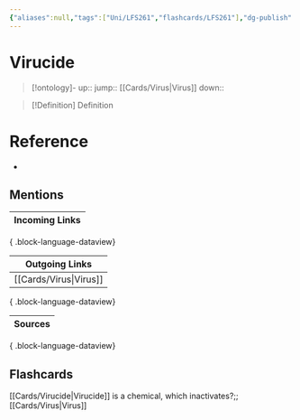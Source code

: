 ```yaml
---
{"aliases":null,"tags":["Uni/LFS261","flashcards/LFS261"],"dg-publish":true,"permalink":"/cards/virucide/","dgPassFrontmatter":true}
---
```


# Virucide

> [!ontology]-
> up:: 
> jump:: [[Cards/Virus\|Virus]]
> down:: 

> [!Definition] Definition

# Reference

- 

## Mentions

| Incoming Links |
| -------------- |

{ .block-language-dataview}

| Outgoing Links            |
| ------------------------- |
| [[Cards/Virus\|Virus]] |

{ .block-language-dataview}

| Sources |
| ------- |

{ .block-language-dataview}

## Flashcards

[[Cards/Virucide\|Virucide]] is a chemical, which inactivates?;;[[Cards/Virus\|Virus]]
<!--SR:!2024-05-23,8,250-->